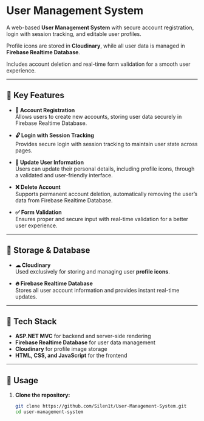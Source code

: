 # User Management System

A web-based **User Management System** with secure account registration, login with session tracking, and editable user profiles.

Profile icons are stored in **Cloudinary**, while all user data is managed in **Firebase Realtime Database**.

Includes account deletion and real-time form validation for a smooth user experience.

---

## 🚀 Key Features

- **🔐 Account Registration**  
  Allows users to create new accounts, storing user data securely in Firebase Realtime Database.

- **🔓 Login with Session Tracking**  
  Provides secure login with session tracking to maintain user state across pages.

- **📝 Update User Information**  
  Users can update their personal details, including profile icons, through a validated and user-friendly interface.

- **❌ Delete Account**  
  Supports permanent account deletion, automatically removing the user’s data from Firebase Realtime Database.

- **✅ Form Validation**  
  Ensures proper and secure input with real-time validation for a better user experience.

---

## 💾 Storage & Database

- **☁ Cloudinary**  
  Used exclusively for storing and managing user **profile icons**.

- **🔥 Firebase Realtime Database**  
  Stores all user account information and provides instant real-time updates.

---

## 📌 Tech Stack

- **ASP.NET MVC** for backend and server-side rendering  
- **Firebase Realtime Database** for user data management  
- **Cloudinary** for profile image storage  
- **HTML, CSS, and JavaScript** for the frontend  

---

## 📖 Usage

1. **Clone the repository:**
   ```bash
   git clone https://github.com/Silen1t/User-Management-System.git
   cd user-management-system
